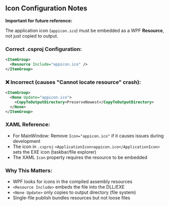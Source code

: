 ## Icon Configuration Notes

**Important for future reference:**

The application icon (`appicon.ico`) must be embedded as a WPF **Resource**, not just copied to output.

### Correct .csproj Configuration:
```xml
<ItemGroup>
  <Resource Include="appicon.ico" />
</ItemGroup>
```

### ❌ Incorrect (causes "Cannot locate resource" crash):
```xml
<ItemGroup>
  <None Update="appicon.ico">
    <CopyToOutputDirectory>PreserveNewest</CopyToOutputDirectory>
  </None>
</ItemGroup>
```

### XAML Reference:
- For MainWindow: Remove `Icon="appicon.ico"` if it causes issues during development
- The icon in `.csproj` `<ApplicationIcon>appicon.ico</ApplicationIcon>` sets the EXE icon (taskbar/file explorer)
- The XAML `Icon` property requires the resource to be embedded

### Why This Matters:
- WPF looks for icons in the compiled assembly resources
- `<Resource Include>` embeds the file into the DLL/EXE
- `<None Update>` only copies to output directory (file system)
- Single-file publish bundles resources but not loose files